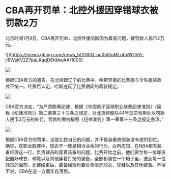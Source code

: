 # CBA再开罚单：北控外援因穿错球衣被罚款2万

北京时间1月9日，CBA再开罚单，北控外援哈斯因为着装问题，被罚款人民币2万元。

![](https://inews.gtimg.com/news_bt/ORtQ-qa05RiuMLqbbWOhYi-
jI8WsKV2Z7paLKqqD8fdAwAA/1000)

![](https://inews.gtimg.com/news_bt/OFXBw4sq5T-9k-hiH_TVNIiFWdspEN0DjiBbylJFDuBD8AA/1000)

根据CBA官方的通告，在北控跟辽宁的比赛中，哈斯穿着的比赛服与全队服装款式不统一。经赛后认定，哈斯违反了比赛期间的着装规定。

![](https://inews.gtimg.com/news_bt/OrjwGeglDBDNj5CESa9nL0EnrSBON820PYnTUX3MHGZUgAA/1000)

CBA官方决定，“为严肃联赛纪律，根据《中国男子篮球职业联赛纪律准则》（简称《纪律准则》）第二章第三十三条之规定，对北京控股队44号球员哈斯处以罚款人民币2万元的处罚。罚款的缴纳按照《纪律准则》第一章第十三条之规定办理。”

![](https://inews.gtimg.com/news_bt/Oex7aXtHUTSiJj17wYUAmclnZ_VaQ0JACwOlsD4-K3OSsAA/1000)

根据CBA官方的罚单，这是北控自己的问题，并不是装备商服装没有提供到位。确实，在职业联赛中，球衣不一致是相当业余的行为，众所周知，在NBA都有装备经理这一行，负责球员的穿着装备的问题，比赛开始之前，他们要为每一位球员配置好球衣、球鞋以及其他穿着打扮的装备，全部都装在一个箱子里，送到每一位球员的面前。比赛结束后，装备经理也要负责清洗球衣、球鞋以及其他装备。不得不说，CBA在这一方面实在落后。

